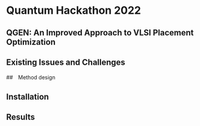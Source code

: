 # Quantum Hackathon 2022
## QGEN: An Improved Approach to VLSI Placement Optimization

## Existing Issues and Challenges

##　Method design 

## Installation

## Results 